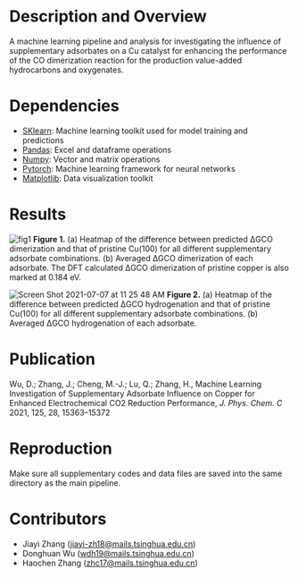 # Description and Overview
A machine learning pipeline and analysis for investigating the influence of supplementary adsorbates on a Cu catalyst for enhancing the performance of the CO dimerization reaction for the production value-added hydrocarbons and oxygenates. 

# Dependencies
- [SKlearn](https://scikit-learn.org/stable/index.html): Machine learning toolkit used for model training and predictions
- [Pandas](https://pandas.pydata.org/): Excel and dataframe operations
- [Numpy](https://numpy.org/): Vector and matrix operations
- [Pytorch](https://pytorch.org/): Machine learning framework for neural networks
- [Matplotlib](https://matplotlib.org/): Data visualization toolkit

# Results
![fig1](https://user-images.githubusercontent.com/62856752/125557306-0c2f777c-2e30-49bd-b956-22d3f0bfea4e.png)
**Figure 1.** (a) Heatmap of the difference between predicted ΔGCO dimerization and that of pristine Cu(100) for all different supplementary adsorbate combinations. (b) Averaged ΔGCO dimerization of each adsorbate. The DFT calculated ΔGCO dimerization of pristine copper is also marked at 0.184 eV.

![Screen Shot 2021-07-07 at 11 25 48 AM](https://user-images.githubusercontent.com/62856752/125557376-7911bc8f-671b-4219-b04a-e3e1f0ffffbe.png)
**Figure 2.** (a) Heatmap of the difference between predicted ΔGCO hydrogenation and that of pristine Cu(100) for all different supplementary adsorbate
combinations. (b) Averaged ΔGCO hydrogenation of each adsorbate.

# Publication
Wu, D.; Zhang, J.; Cheng, M.-J.; Lu, Q.; Zhang, H., Machine Learning Investigation of Supplementary Adsorbate
Influence on Copper for Enhanced Electrochemical CO2 Reduction
Performance, *J. Phys. Chem. C* 2021, 125, 28, 15363–15372

# Reproduction
Make sure all supplementary codes and data files are saved into the same directory as the main pipeline. 

# Contributors
- Jiayi Zhang (jiayi-zh18@mails.tsinghua.edu.cn)
- Donghuan Wu (wdh19@mails.tsinghua.edu.cn)
- Haochen Zhang (zhc17@mails.tsinghua.edu.cn)

